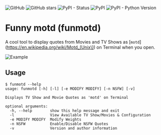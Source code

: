 ![GitHub](https://img.shields.io/github/license/veerendra2/funmotd.svg?style=for-the-badge)
![GitHub stars](https://img.shields.io/github/stars/veerendra2/funmotd.svg?style=for-the-badge)
![PyPI - Status](https://img.shields.io/pypi/status/funmotd.svg?style=for-the-badge)
![PyPI](https://img.shields.io/pypi/v/funmotd.svg?style=for-the-badge)
![PyPI - Python Version](https://img.shields.io/pypi/pyversions/funmotd.svg?style=for-the-badge)
# Funny motd (funmotd)
A cool tool to display quotes from Movies and TV Shows as [`motd`](https://en.wikipedia.org/wiki/Motd_(Unix\)) on Terminal when you open.

![Example](https://raw.githubusercontent.com/veerendra2/funmotd/master/example.gif)

## Usage
```
$ funmotd --help
usage: funmotd [-h] [-l] [-e MODIFY MODIFY] [-n NSFW] [-v]

Displays TV Show and Movie Quotes as 'motd' on Terminal

optional arguments:
  -h, --help        show this help message and exit
  -l                View Available TV Show/Movies & Configuration
  -e MODIFY MODIFY  Modify Weights
  -n NSFW           Enable/Disable NSFW Quotes
  -v                Version and author information
```  
